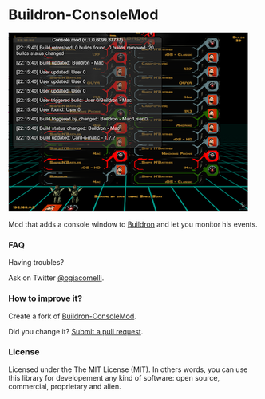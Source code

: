 # Buildron-ConsoleMod
![](docs/images/Buildron-ConsoleMod.png)

Mod that adds a console window to [Buildron](https://github.com/skahal/buildron) and let you monitor his events.

### FAQ
Having troubles? 

Ask on Twitter [@ogiacomelli](http://twitter.com/ogiacomelli).
 
 
### How to improve it?

Create a fork of [Buildron-ConsoleMod](https://github.com/giacomelli/Buildron-ConsoleMod/fork). 

Did you change it? [Submit a pull request](https://github.com/giacomelli/Buildron-ConsoleMod/pull/new/master).


### License
Licensed under the The MIT License (MIT).
In others words, you can use this library for developement any kind of software: open source, commercial, proprietary and alien.
